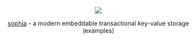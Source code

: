 
<p align="center">
	<a href="http://sphia.org"><img src="http://sphia.org/sophia.png" /></a>
</p>
<p align="center">
	<a href="http://sphia.org">sophia</a> - a modern embeddable transactional key-value storage
	<br>
	(examples)<br>
</p>
